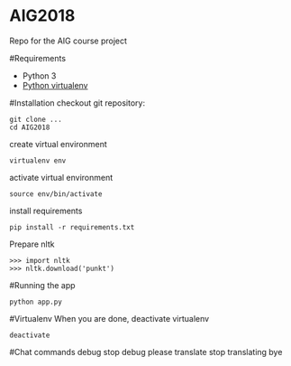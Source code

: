 # AIG2018
Repo for the AIG course project

#Requirements
* Python 3
* [Python virtualenv](http://docs.python-guide.org/en/latest/dev/virtualenvs/)


#Installation
checkout git repository:

    git clone ...
    cd AIG2018

create virtual environment

    virtualenv env

activate virtual environment

    source env/bin/activate

install requirements

    pip install -r requirements.txt

Prepare nltk

    >>> import nltk
    >>> nltk.download('punkt')

#Running the app

    python app.py

#Virtualenv
When you are done, deactivate virtualenv

    deactivate

#Chat commands
    debug
    stop debug
    please translate
    stop translating
    bye